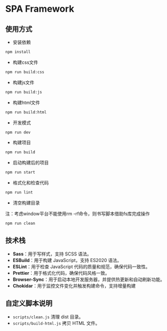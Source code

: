 # SPA Framework

## 使用方式

- 安装依赖

```bash
npm install
```

- 构建css文件

```bash
npm run build:css
```

- 构建js文件

```bash
npm run build:js
```

- 构建html文件

```bash
npm run build:html
```

- 开发模式

```bash
npm run dev
```

- 构建项目

```bash
npm run build
```

- 启动构建后的项目

```bash
npm run start
```

- 格式化和检查代码

```bash
npm run lint
```

- 清空构建目录

注：考虑window平台不能使用rm -rf命令，则书写脚本借助fs库完成操作
```bash
npm run clean
```

## 技术栈

- **Sass**：用于写样式，支持 SCSS 语法。
- **ESBuild**：用于构建 JavaScript，支持 ES2020 语法。
- **ESLint**：用于检查 JavaScript 代码的质量和规范，确保代码一致性。
- **Prettier**：用于格式化代码，确保代码风格一致。
- **Browser-Sync**：用于启动本地开发服务器，并提供热更新和自动刷新功能。
- **Chokidar**：用于监控文件变化并触发构建命令，支持增量构建

## 自定义脚本说明

- `scripts/clean.js` 清理 dist 目录。
- `scripts/build-html.js` 拷贝 HTML 文件。
